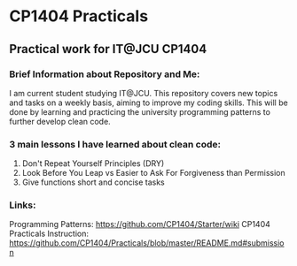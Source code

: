 # CP1404 Practicals

## Practical work for IT@JCU CP1404

### Brief Information about Repository and Me:

I am current student studying IT@JCU. This repository covers new topics and tasks on a weekly basis, aiming to improve
my coding skills. This will be done by learning and practicing the university programming patterns to further develop
clean code.

### 3 main lessons I have learned about clean code:

1. Don't Repeat Yourself Principles (DRY)
2. Look Before You Leap vs Easier to Ask For Forgiveness than Permission
3. Give functions short and concise tasks

### Links:

Programming Patterns: https://github.com/CP1404/Starter/wiki
CP1404 Practicals Instruction: https://github.com/CP1404/Practicals/blob/master/README.md#submission 
